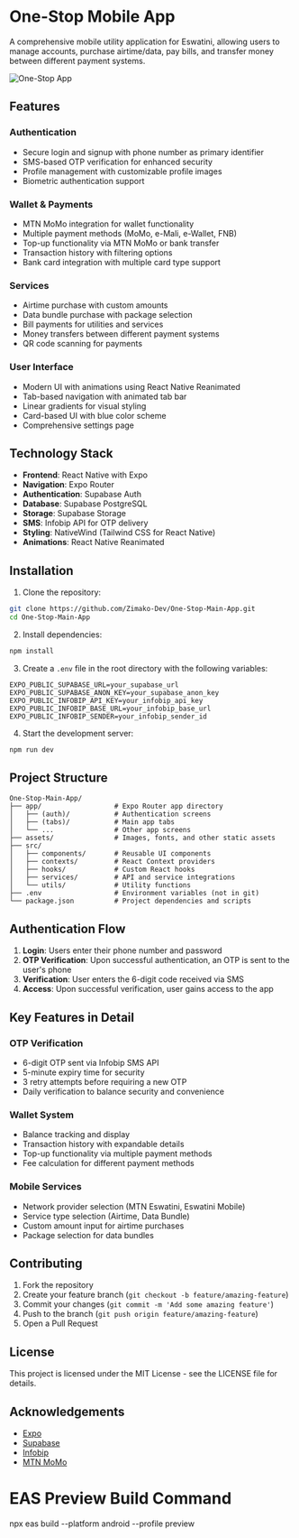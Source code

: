 # One-Stop Mobile App

A comprehensive mobile utility application for Eswatini, allowing users to manage accounts, purchase airtime/data, pay bills, and transfer money between different payment systems.

![One-Stop App](./assets/images/app-logo.png)

## Features

### Authentication
- Secure login and signup with phone number as primary identifier
- SMS-based OTP verification for enhanced security
- Profile management with customizable profile images
- Biometric authentication support

### Wallet & Payments
- MTN MoMo integration for wallet functionality
- Multiple payment methods (MoMo, e-Mali, e-Wallet, FNB)
- Top-up functionality via MTN MoMo or bank transfer
- Transaction history with filtering options
- Bank card integration with multiple card type support

### Services
- Airtime purchase with custom amounts
- Data bundle purchase with package selection
- Bill payments for utilities and services
- Money transfers between different payment systems
- QR code scanning for payments

### User Interface
- Modern UI with animations using React Native Reanimated
- Tab-based navigation with animated tab bar
- Linear gradients for visual styling
- Card-based UI with blue color scheme
- Comprehensive settings page

## Technology Stack

- **Frontend**: React Native with Expo
- **Navigation**: Expo Router
- **Authentication**: Supabase Auth
- **Database**: Supabase PostgreSQL
- **Storage**: Supabase Storage
- **SMS**: Infobip API for OTP delivery
- **Styling**: NativeWind (Tailwind CSS for React Native)
- **Animations**: React Native Reanimated

## Installation

1. Clone the repository:
```bash
git clone https://github.com/Zimako-Dev/One-Stop-Main-App.git
cd One-Stop-Main-App
```

2. Install dependencies:
```bash
npm install
```

3. Create a `.env` file in the root directory with the following variables:
```
EXPO_PUBLIC_SUPABASE_URL=your_supabase_url
EXPO_PUBLIC_SUPABASE_ANON_KEY=your_supabase_anon_key
EXPO_PUBLIC_INFOBIP_API_KEY=your_infobip_api_key
EXPO_PUBLIC_INFOBIP_BASE_URL=your_infobip_base_url
EXPO_PUBLIC_INFOBIP_SENDER=your_infobip_sender_id
```

4. Start the development server:
```bash
npm run dev
```

## Project Structure

```
One-Stop-Main-App/
├── app/                  # Expo Router app directory
│   ├── (auth)/           # Authentication screens
│   ├── (tabs)/           # Main app tabs
│   └── ...               # Other app screens
├── assets/               # Images, fonts, and other static assets
├── src/
│   ├── components/       # Reusable UI components
│   ├── contexts/         # React Context providers
│   ├── hooks/            # Custom React hooks
│   ├── services/         # API and service integrations
│   └── utils/            # Utility functions
├── .env                  # Environment variables (not in git)
└── package.json          # Project dependencies and scripts
```

## Authentication Flow

1. **Login**: Users enter their phone number and password
2. **OTP Verification**: Upon successful authentication, an OTP is sent to the user's phone
3. **Verification**: User enters the 6-digit code received via SMS
4. **Access**: Upon successful verification, user gains access to the app

## Key Features in Detail

### OTP Verification
- 6-digit OTP sent via Infobip SMS API
- 5-minute expiry time for security
- 3 retry attempts before requiring a new OTP
- Daily verification to balance security and convenience

### Wallet System
- Balance tracking and display
- Transaction history with expandable details
- Top-up functionality via multiple payment methods
- Fee calculation for different payment methods

### Mobile Services
- Network provider selection (MTN Eswatini, Eswatini Mobile)
- Service type selection (Airtime, Data Bundle)
- Custom amount input for airtime purchases
- Package selection for data bundles

## Contributing

1. Fork the repository
2. Create your feature branch (`git checkout -b feature/amazing-feature`)
3. Commit your changes (`git commit -m 'Add some amazing feature'`)
4. Push to the branch (`git push origin feature/amazing-feature`)
5. Open a Pull Request

## License

This project is licensed under the MIT License - see the LICENSE file for details.

## Acknowledgements

- [Expo](https://expo.dev/)
- [Supabase](https://supabase.com/)
- [Infobip](https://www.infobip.com/)
- [MTN MoMo](https://momoapi.mtn.com/)

# EAS Preview Build Command

npx eas build --platform android --profile preview
